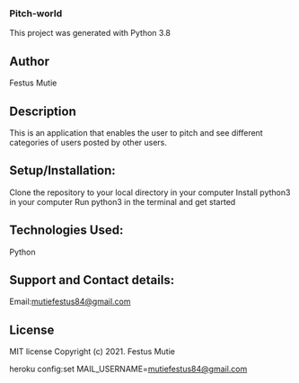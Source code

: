### Pitch-world
This project was generated with Python 3.8

## Author
Festus Mutie

## Description
This is an application that enables the user to pitch and see  different categories of users posted by other users.

## Setup/Installation:
Clone the repository to your local directory in your computer
Install python3 in your computer
Run python3 in the terminal and get started
## Technologies Used:
Python

## Support and Contact details:
Email:mutiefestus84@gmail.com

## License
MIT license Copyright (c) 2021. Festus Mutie


heroku config:set MAIL_USERNAME=mutiefestus84@gmail.com
